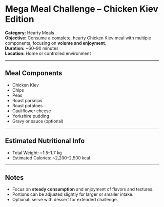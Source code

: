 # Mega Meal Challenge – Chicken Kiev Edition

**Category:** Hearty Meals  
**Objective:** Consume a complete, hearty Chicken Kiev meal with multiple components, focusing on **volume and enjoyment**.  
**Duration:** ~60–90 minutes  
**Location:** Home or controlled environment

---

## Meal Components

- Chicken Kiev
- Chips
- Peas
- Roast parsnips
- Roast potatoes
- Cauliflower cheese
- Yorkshire pudding
- Gravy or sauce (optional)

---

## Estimated Nutritional Info

- Total Weight: ~1.5–1.7 kg
- Estimated Calories: ~2,200–2,500 kcal

---

## Notes

- Focus on **steady consumption** and enjoyment of flavors and textures.
- Portions can be adjusted slightly for larger or smaller intake.
- Optional: serve with dessert for extended challenge.
